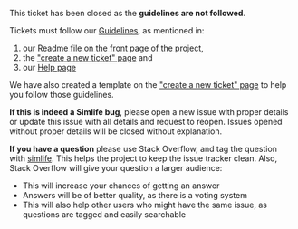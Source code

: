 This ticket has been closed as the **guidelines are not followed**.

Tickets must follow our [Guidelines](https://github.com/simlife/simlife-core/blob/master/CONTRIBUTING.md), as mentioned in:
  1. our [Readme file on the front page of the project](https://github.com/simlife/simlife-core/blob/master/README.md),
  2. the ["create a new ticket" page](https://github.com/simlife/simlife-core/issues/new) and
  3. our [Help page](http://simlife.github.io/help/)

We have also created a template on the ["create a new ticket" page](https://github.com/simlife/simlife-core/issues/new) to help you follow those guidelines.

**If this is indeed a Simlife bug**, please open a new issue with proper details or update this issue with all details and request to reopen.
Issues opened without proper details will be closed without explanation.

**If you have a question** please use Stack Overflow, and tag the question with [simlife](http://stackoverflow.com/questions/tagged/simlife). This helps the project to keep the issue tracker clean. Also, Stack Overflow will give your question a larger audience:
  - This will increase your chances of getting an answer
  - Answers will be of better quality, as there is a voting system
  - This will also help other users who might have the same issue, as questions are tagged and easily searchable

